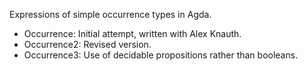 Expressions of simple occurrence types in Agda.

* Occurrence: Initial attempt, written with Alex Knauth.
* Occurrence2: Revised version.
* Occurrence3: Use of decidable propositions rather than booleans.